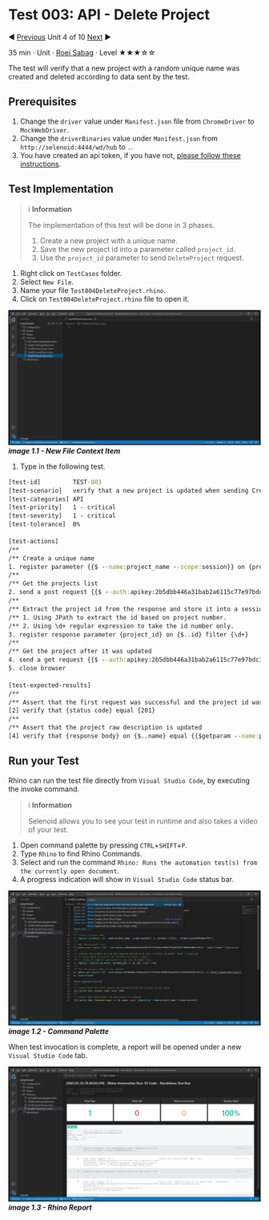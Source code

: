# Test 003: API - Delete Project

:arrow_backward: [Previous](./03.InterceptAndReplicateAPICalls.md) Unit 4 of 10 [Next](uu) :arrow_forward:

35 min · Unit · [Roei Sabag](https://www.linkedin.com/in/roei-sabag-247aa18/) · Level ★★★☆☆
  
The test will verify that a new project with a random unique name was created and deleted according to data sent by the test.  

## Prerequisites

1. Change the `driver` value under `Manifest.json` file from `ChromeDriver` to `MockWebDriver`.
2. Change the `driverBinaries` value under `Manifest.json` from `http://selenoid:4444/wd/hub` to `.`.
3. You have created an api token, if you have not, [please follow these instructions](./01.SetupOpenProjectApplication.md).

## Test Implementation

> :information_source: **Information**
>  
> The implementation of this test will be done in 3 phases.
>
> 1. Create a new project with a unique name.
> 2. Save the new project id into a parameter called `project_id`.
> 3. Use the `project_id` parameter to send `DeleteProject` request.  

1. Right click on `TestCases` folder.
2. Select `New File`.  
3. Name your file `Test004DeleteProject.rhino`.
4. Click on `Test004DeleteProject.rhino` file to open it.  

![image 1.1 - New File Context Item](./Images/m01u07_1.png)  
_**image 1.1 - New File Context Item**_  













1. Type in the following test.  

```cmd
[test-id]         TEST-003
[test-scenario]   verify that a new project is updated when sending CreateProject API request
[test-categories] API
[test-priority]   1 - critical
[test-severity]   1 - critical
[test-tolerance]  0%

[test-actions]
/**
/** Create a unique name
1. register parameter {{$ --name:project_name --scope:session}} on {project-{{$date --format:yyyyMMddhhmmssfff}}}
/**
/** Get the projects list
2. send a post request {{$ --auth:apikey:2b5dbb446a31bab2a6115c77e97bdc1050b7254ed5e55a11866bb206fe27b2c1 --body:{"name":"{{$getparam --name:project_name --scope:session}}"}}} on {http://openproject/api/v3/projects}
/**
/** Extract the project id from the response and store it into a session parameter named 'project_id'
/** 1. Using JPath to extract the id based on project number.
/** 2. Using \d+ regular expression to take the id number only.
3. register response parameter {project_id} on {$..id} filter {\d+}
/**
/** Get the project after it was updated
4. send a get request {{$ --auth:apikey:2b5dbb446a31bab2a6115c77e97bdc1050b7254ed5e55a11866bb206fe27b2c1}} on {http://openproject/api/v3/projects/{{$getparam --name:project_id --scope:session}}}
5. close browser

[test-expected-results]
/**
/** Assert that the first request was successful and the project id was saved.
[2] verify that {status code} equal {201}
/**
/** Assert that the project raw description is updated
[4] verify that {response body} on {$..name} equal {{$getparam --name:project_name --scope:session}}
```  

## Run your Test

Rhino can run the test file directly from `Visual Studio Code`, by executing the invoke command.  

> :information_source: **Information**
>  
> Selenoid allows you to see your test in runtime and also takes a video of your test.

1. Open command palette by pressing `CTRL`+`SHIFT`+`P`.
2. Type `Rhino` to find Rhino Commands.
3. Select and run the command `Rhino: Runs the automation test(s) from the currently open document`.
4. A progress indication will show in `Visual Studio Code` status bar.  

![image 1.2 - Command Palette](./Images/m01u06_2.png)
_**image 1.2 - Command Palette**_  

When test invocation is complete, a report will be opened under a new `Visual Studio Code` tab.  

![image 1.3 - Rhino Report](./Images/m01u06_3.png)
_**image 1.3 - Rhino Report**_
